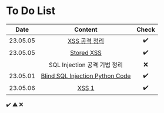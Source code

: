 # To Do List

|Date|Content|Check|
|:------:|:----------:|:---:|
|23.05.05|[XSS 공격 정리](https://github.com/yws-318/Penetration-Testing/blob/main/Master%20Plan/Week%206/Hack/XSS%20%EA%B3%B5%EA%B2%A9%20%EC%A0%95%EB%A6%AC.md)|✔️|
|23.05.05|[Stored XSS](https://github.com/yws-318/Penetration-Testing/blob/main/Master%20Plan/Week%206/Hack/Stored%20XSS.md)|✔️|
||SQL Injection 공격 기법 정리|❌|
|23.05.01|[Blind SQL Injection Python Code](https://github.com/yws-318/Penetration-Testing/blob/main/Master%20Plan/Week%205/Hack/Blind%20SQL%20Injection%20Python%20Code.py)|✔️|
|23.05.06|[XSS 1](https://github.com/yws-318/Penetration-Testing/blob/main/Master%20Plan/Week%206/Hack/CTF/XSS%201.md)|✔️|

✔️ ⚠️ ❌